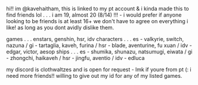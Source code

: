 hi!! im @kavehaitham, this is linked to my pt account & i kinda made this to find friends lol . . .
i am 19, almost 20 (8/14) !!! - i would prefer if anyone looking to be friends is at least 16+
we don't have to agree on everything i like! as long as you dont avidly dislike them.

games . . . enstars, genshin, hsr, idv
characters . . . es - valkyrie, switch, nazuna / gi - tartaglia, kaveh, furina / hsr - blade, aventurine, fu xuan / idv - edgar, victor, aesop
ships . . . es - shumika, shunazu, natsumugi, eiwata / gi - zhongchi, haikaveh / hsr - jingfu, aventio / idv - edluca

my discord is clothwaltzes and is open for request - lmk if youre from pt (: i need more friends!! willing to give out my id for any of my listed games.
